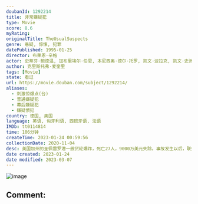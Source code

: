 ```yaml
---
doubanId: 1292214
title: 非常嫌疑犯
type: Movie
score: 8.6
myRating: 
originalTitle: TheUsualSuspects
genre: 悬疑, 惊悚, 犯罪
datePublished: 1995-01-25
director: 布莱恩·辛格
actor: 史蒂芬·鲍德温, 加布里埃尔·伯恩, 本尼西奥·德尔·托罗, 凯文·波拉克, 凯文·史派西, 查兹·帕尔明特瑞, 皮特·波斯尔思韦特, 苏茜·爱米斯, 吉安卡罗·埃斯波西托, 丹·哈达亚, 保罗·巴特尔, 卡尔·布瑞斯勒, 菲力浦·西蒙, 杰克·希勒, 克里斯汀·艾斯布鲁克, 克拉克·格雷格, 克里斯托弗·麦奎里, 米歇尔·科鲁尼, 卡斯图罗·格雷拉, 路易斯·隆巴迪, 维托·达布罗西奥, 斯科特·摩根
author: 克里斯托弗·麦奎里
tags: [Movie]
state: 看过
url: https://movie.douban.com/subject/1292214/
aliases:
  - 刺激惊爆点(台)
  - 普通嫌疑犯
  - 幕后嫌疑犯
  - 嫌疑惯犯
country: 德国, 美国
language: 英语, 匈牙利语, 西班牙语, 法语
IMDb: tt0114814
time: 106分钟
createTime: 2023-01-24 00:59:56
collectionDate: 2020-11-04
desc: 美国加州的圣佩雷罗港一艘货轮爆炸，死亡27人，9000万美元失踪。事故发生以后，联邦调查局探员白基奇在医院等待昏迷不醒的幸存者；海关特派员大卫（查兹•帕明特里饰）则对另外一名拿到特赦令的幸存者金特（...
date created: 2023-01-24
date modified: 2023-03-07
---
```


![image](p2455372830.jpg)

Comment:
---

